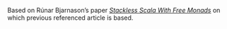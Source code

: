 Based on Rúnar Bjarnason’s paper [_Stackless Scala With Free Monads_](http://blog.higher-order.com/assets/trampolines.pdf) on which previous referenced article is based.